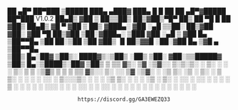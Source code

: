   ██ ▄█▀ ██▀███   ▒█████   ███▄ ▄███▓    ███▄    █  █    ██  ██ ▄█▀▓█████  ██▀███   V1.0.2
  ██▄█▒ ▓██ ▒ ██▒▒██▒  ██▒▓██▒▀█▀ ██▒    ██ ▀█   █  ██  ▓██▒ ██▄█▒ ▓█   ▀ ▓██ ▒ ██▒
 ▓███▄░ ▓██ ░▄█ ▒▒██░  ██▒▓██    ▓██░   ▓██  ▀█ ██▒▓██  ▒██░▓███▄░ ▒███   ▓██ ░▄█ ▒
 ▓██ █▄ ▒██▀▀█▄  ▒██   ██░▒██    ▒██    ▓██▒  ▐▌██▒▓▓█  ░██░▓██ █▄ ▒▓█  ▄ ▒██▀▀█▄  
 ▒██▒ █▄░██▓ ▒██▒░ ████▓▒░▒██▒   ░██▒   ▒██░   ▓██░▒▒█████▓ ▒██▒ █▄░▒████▒░██▓ ▒██▒
 ▒ ▒▒ ▓▒░ ▒▓ ░▒▓░░ ▒░▒░▒░ ░ ▒░   ░  ░   ░ ▒░   ▒ ▒ ░▒▓▒ ▒ ▒ ▒ ▒▒ ▓▒░░ ▒░ ░░ ▒▓ ░▒▓░
 ░ ░▒ ▒░  ░▒ ░ ▒░  ░ ▒ ▒░ ░  ░      ░   ░ ░░   ░ ▒░░░▒░ ░ ░ ░ ░▒ ▒░ ░ ░  ░  ░▒ ░ ▒░
 ░ ░░ ░   ░░   ░ ░ ░ ░ ▒  ░      ░         ░   ░ ░  ░░░ ░ ░ ░ ░░ ░    ░     ░░   ░ 
 ░  ░      ░         ░ ░         ░               ░    ░     ░  ░      ░  ░   ░     
                        
                          https://discord.gg/GA3EWEZQ33
